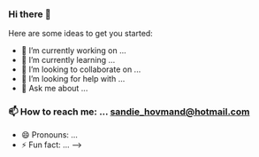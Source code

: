 ### Hi there 👋

Here are some ideas to get you started:

- 🔭 I’m currently working on ...
- 🌱 I’m currently learning ...
- 👯 I’m looking to collaborate on ...
- 🤔 I’m looking for help with ... 
- 💬 Ask me about ...
### 📫 How to reach me: ... sandie_hovmand@hotmail.com
- 😄 Pronouns: ...
- ⚡ Fun fact: ...
-->

